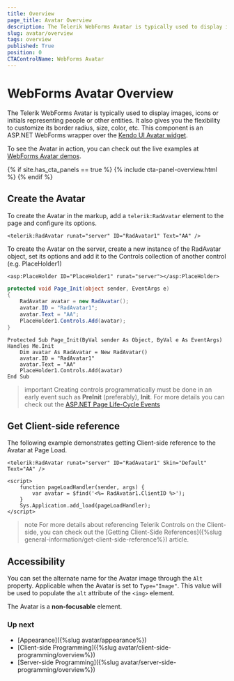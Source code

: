 ```yaml
---
title: Overview
page_title: Avatar Overview
description: The Telerik WebForms Avatar is typically used to display images, icons or initials representing people or other entities. It also gives you the flexibility to customize its border radius, size, color, etc. This component is a server-side, ASP.NET WebForms wrapper over the Kendo UI Avatar widget.
slug: avatar/overview
tags: overview
published: True
position: 0
CTAControlName: WebForms Avatar
---
```


# WebForms Avatar Overview

The Telerik WebForms Avatar is typically used to display images, icons or initials representing people or other entities. It also gives you the flexibility to customize its border radius, size, color, etc. This component is an ASP.NET WebForms wrapper over the [Kendo UI Avatar widget](https://docs.telerik.com/kendo-ui/controls/avatar/overview).

To see the Avatar in action, you can check out the live examples at [WebForms Avatar demos](https://demos.telerik.com/aspnet-ajax/avatar/overview/defaultcs.aspx).

{% if site.has_cta_panels == true %}
{% include cta-panel-overview.html %}
{% endif %}

## Create the Avatar

To create the Avatar in the markup, add a `telerik:RadAvatar` element to the page and configure its options.

````ASP.NET
<telerik:RadAvatar runat="server" ID="RadAvatar1" Text="AA" />
````

To create the Avatar on the server, create a new instance of the RadAvatar object, set its options and add it to the Controls collection of another control (e.g. PlaceHolder1)


````ASP.NET
<asp:PlaceHolder ID="PlaceHolder1" runat="server"></asp:PlaceHolder>
````

````C#
protected void Page_Init(object sender, EventArgs e)
{
    RadAvatar avatar = new RadAvatar();
    avatar.ID = "RadAvatar1";
    avatar.Text = "AA";
    PlaceHolder1.Controls.Add(avatar);
}
````
````VB
Protected Sub Page_Init(ByVal sender As Object, ByVal e As EventArgs) Handles Me.Init
    Dim avatar As RadAvatar = New RadAvatar()
    avatar.ID = "RadAvatar1"
    avatar.Text = "AA"
    PlaceHolder1.Controls.Add(avatar)
End Sub
````

>important Creating controls programmatically must be done in an early event such as **PreInit** (preferably), **Init**. For more details you can check out the [ASP.NET Page Life-Cycle Events](https://learn.microsoft.com/en-us/previous-versions/aspnet/ms178472(v=vs.100)#life-cycle-events)

## Get Client-side reference

The following example demonstrates getting Client-side reference to the Avatar at Page Load.

````ASP.NET
<telerik:RadAvatar runat="server" ID="RadAvatar1" Skin="Default" Text="AA" />

<script>
    function pageLoadHandler(sender, args) {
        var avatar = $find('<%= RadAvatar1.ClientID %>');
    }
    Sys.Application.add_load(pageLoadHandler);
</script>
````

>note For more details about referencing Telerik Controls on the Client-side, you can check out the [Getting Client-Side References]({%slug general-information/get-client-side-reference%}) article.

## Accessibility

You can set the alternate name for the Avatar image through the `Alt` property. Applicable when the Avatar is set to `Type="Image"`. This value will be used to populate the `alt` attribute of the `<img>` element.

The Avatar is a **non-focusable** element.
 
### Up next

- [Appearance]({%slug avatar/appearance%})
- [Client-side Programming]({%slug avatar/client-side-programming/overview%})
- [Server-side Programming]({%slug avatar/server-side-programming/overview%})
 

